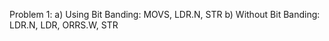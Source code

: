 
Problem 1:
	a) Using Bit Banding: MOVS, LDR.N, STR
	b) Without Bit Banding: LDR.N, LDR, ORRS.W, STR
	
